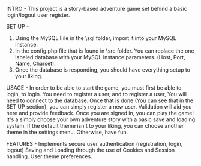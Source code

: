 INTRO - 
This project is a story-based adventure game set behind a basic login/logout user register. 

SET UP - 
1. Using the MySQL File in the \sql folder, import it into your MySQL instance. 
2. In the config.php file that is found in \src folder. You can replace the one labeled database with your MySQL Instance parameters. (Host, Port, Name, Charset).
3. Once the database is responding, you should have everything setup to your liking. 

USAGE -
In order to be able to start the game, you must first be able to login, to login.
You need to register a user, and to register a user, You will need to connect to the database. 
Once that is done (You can see that in the SET UP section), you can simply register a new user. Validation will aid you here and provide feedback. 
Once you are signed in, you can play the game! It's a simply choose your own adventure story with a basic save and loading system. 
If the default theme isn't to your liking, you can choose another theme in the settings menu. 
Otherwise, have fun. 


FEATURES - 
Implements secure user authentication (registration, login, logout)
Saving and Loading through the use of Cookies and Session handling. 
User theme preferences. 
